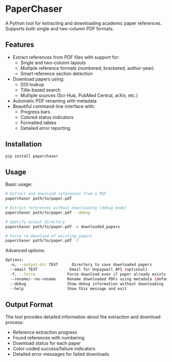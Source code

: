 # PaperChaser

A Python tool for extracting and downloading academic paper references. Supports both single and two-column PDF formats.

## Features

- Extract references from PDF files with support for:
  - Single and two-column layouts
  - Multiple reference formats (numbered, bracketed, author-year)
  - Smart reference section detection
- Download papers using:
  - DOI lookup
  - Title-based search
  - Multiple sources (Sci-Hub, PubMed Central, arXiv, etc.)
- Automatic PDF renaming with metadata
- Beautiful command-line interface with:
  - Progress bars
  - Colored status indicators
  - Formatted tables
  - Detailed error reporting

## Installation

```bash
pip install paperchaser
```

## Usage

Basic usage:
```bash
# Extract and download references from a PDF
paperchaser path/to/paper.pdf

# Extract references without downloading (debug mode)
paperchaser path/to/paper.pdf --debug

# Specify output directory
paperchaser path/to/paper.pdf -o downloaded_papers

# Force re-download of existing papers
paperchaser path/to/paper.pdf -f
```

Advanced options:
```bash
Options:
  -o, --output-dir TEXT      Directory to save downloaded papers
  --email TEXT              Email for Unpaywall API (optional)
  -f, --force              Force download even if paper already exists
  --rename/--no-rename     Rename downloaded PDFs using metadata (default: True)
  --debug                  Show debug information without downloading
  --help                   Show this message and exit
```

## Output Format

The tool provides detailed information about the extraction and download process:
- Reference extraction progress
- Found references with numbering
- Download status for each paper
- Color-coded success/failure indicators
- Detailed error messages for failed downloads

